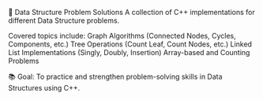 🚀 Data Structure Problem Solutions
A collection of C++ implementations for different Data Structure problems.

Covered topics include:
  Graph Algorithms (Connected Nodes, Cycles, Components, etc.) 
  Tree Operations (Count Leaf, Count Nodes, etc.)
  Linked List Implementations (Singly, Doubly, Insertion) 
  Array-based and Counting Problems

📚 Goal: To practice and strengthen problem-solving skills in Data Structures using C++.
